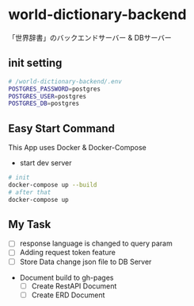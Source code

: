 # world-dictionary-backend
「世界辞書」のバックエンドサーバー &amp; DBサーバー

## init setting
```sh
# /world-dictionary-backend/.env
POSTGRES_PASSWORD=postgres
POSTGRES_USER=postgres
POSTGRES_DB=postgres
```

## Easy Start Command
This App uses Docker & Docker-Compose

- start dev server
```sh
# init
docker-compose up --build
# after that
docker-compose up
```

## My Task
- [ ] response language is changed to query param
- [ ] Adding request token feature
- [ ] Store Data change json file to DB Server
- Document build to gh-pages
  - [ ] Create RestAPI Document
  - [ ] Create ERD Document